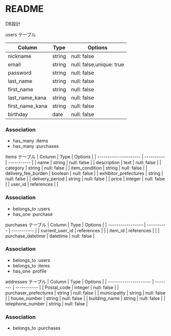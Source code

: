 # README
DB設計

users テーブル

| Column          | Type     | Options     |
| --------------- | -------- | ----------- |
| nickname        | string   | null: false |
| email           | string   | null: false,unique: true |
| password        | string   | null: false |
| last_name       | string   | null: false |
| first_name      | string   | null: false |
| last_name_kana  | string   | null: false |
| first_name_kana | string   | null: false |
| birthday        | date     | null: false |

### Association
- has_many :items
- has_many :purchases

items テーブル
| Column                | Type       | Options     |
| --------------------- | ---------- | ----------- |
| name                  | string     | null: false |
| description           | text       | null: false |
| category              | string     | null: false |
| item_condition        | string     | null: false |
| delivery_fee_burden   | boolean    | null: false |
| exhibitor_prefectures | string     | null: false |
| delivery_period       | string     | null: false |
| price                 | integer    | null: false |
| user_id               | references |             |

### Association
- belongs_to :users
- has_one :purchase

purchases テーブル
| Column            | Type       | Options     |
| ----------------- | ---------- | ----------- |
| current_user_id   | references |             |
| item_id           | references |             |
| purchase_datetime | datetime   | null: false |

### Association
- belongs_to :users
- belongs_to :items
- has_one :profile

addresses テーブル
| Column                | Type     | Options     |
| --------------------- | -------- | ----------- |
| Postal_code           | integer  | null: false |
| purchaser_prefectures | string   | null: false |
| municipality          | string   | null: false |
| house_number          | string   | null: false |
| building_name         | string   | null: false |
| telephone_number      | string   | null: false |

### Association
- belongs_to :purchases
